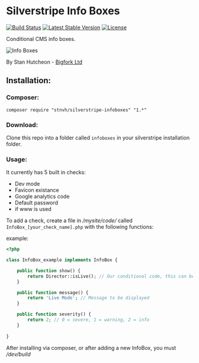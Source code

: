 # Silverstripe Info Boxes
[![Build Status](https://travis-ci.org/stnvh/silverstripe-infoboxes.svg?branch=master)](https://travis-ci.org/stnvh/silverstripe-infoboxes) [![Latest Stable Version](https://poser.pugx.org/stnvh/silverstripe-infoboxes/v/stable.svg)](https://packagist.org/packages/stnvh/silverstripe-infoboxes) [![License](https://poser.pugx.org/stnvh/silverstripe-infoboxes/license.svg)](https://packagist.org/packages/stnvh/silverstripe-infoboxes)

Conditional CMS info boxes.

![Info Boxes](http://f.cl.ly/items/2C0B1J1E02462L3H1d11/Image%202014-07-22%20at%2011.28.36%20am.png)

By Stan Hutcheon - [Bigfork Ltd](http://bigfork.co.uk)

## Installation:

### Composer:

```
composer require "stnvh/silverstripe-infoboxes" "1.*"
```

### Download:

Clone this repo into a folder called ```infoboxes``` in your silverstripe installation folder.

### Usage:

It currently has 5 built in checks:

- Dev mode
- Favicon existance
- Google analytics code
- Default password
- if www is used

To add a check, create a file in */mysite/code/* called ```InfoBox_[your_check_name].php``` with the following functions:

example:
```php
<?php

class InfoBox_example implements InfoBox {

	public function show() {
        return Director::isLive(); // Our conditional code, this can be anything as long as it returns true or false
	}

	public function message() {
		return 'Live Mode'; // Message to be displayed
	}

	public function severity() {
		return 2; // 0 = severe, 1 = warning, 2 = info
	}
    
}

```
After installing via composer, or after adding a new InfoBox, you must */dev/build*
